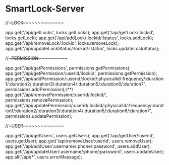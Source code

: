 # SmartLock-Server

//~~~~~~~~~~~~~~~~~~~~~~~~~~~~~~~~~~~~~~~~~~~~~LOCK~~~~~~~~~~~~~~~~~~~~~~~~~~~~~~~~~~~~~~~~~~~~~~~~~~~~~~~~~~

app.get('/api/getLocks', locks.getLocks);
app.get('/api/getLock/:lockid', locks.getLock);
app.get('/api/addLock/:lockid/:lstatus', locks.addLock);
app.get('/api/removeLock/:lockid', locks.removeLock);
app.get('/api/updateLockStatus/:lockid/:lstatus', locks.updateLockStatus);


//~~~~~~~~~~~~~~~~~~~~~~~~~~~~~~~~~~~~~~~~~~~~~PERMISSION~~~~~~~~~~~~~~~~~~~~~~~~~~~~~~~~~~~~~~~~~~~~~~~~~~~~~~

app.get('/api/getPermissions', permissions.getPermissions);
app.get('/api/getPermission/:userid/:lockid', permissions.getPermission);
app.get('/api/addPermission/:userid/:lockid/:physicalId/:frequency/:duration1/:duration2/:duration3/:duration4/:duration5/:duration6/:duration7', permissions.addPermission);/**/
app.get('/api/removePermission/:userid/:lockid/', permissions.removePermission);
app.get('/api/updatePermission/:userid/:lockid/:physicalId/:frequency/:duration1/:duration2/:duration3/:duration4/:duration5/:duration6/:duration7', permissions.updatePermission);


//~~~~~~~~~~~~~~~~~~~~~~~~~~~~~~~~~~~~~~~~~~~~~USER~~~~~~~~~~~~~~~~~~~~~~~~~~~~~~~~~~~~~~~~~~~~~~~~~~~~~~~~~~

app.get('/api/getUsers', users.getUsers);
app.get('/api/getUser/:userid', users.getUser);
app.get('/api/removeUser/:userid', users.removeUser);
app.get('/api/addUser/:username/:phone/:password', users.addUser);
app.get('/api/updateUser/:username/:phone/:password', users.updateUser);
app.all('/api/*', users.errorMessage);

